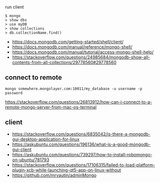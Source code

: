 run client

```
$ mongo
> show dbs
> use myDB
> show collections
> db.collectionName.find()
```

- https://docs.mongodb.com/getting-started/shell/client/
- https://docs.mongodb.com/manual/reference/mongo-shell/
- https://docs.mongodb.com/manual/tutorial/access-mongo-shell-help/
- https://stackoverflow.com/questions/24985684/mongodb-show-all-contents-from-all-collections/29778560#29778560

## connect to remote

`mongo somewhere.mongolayer.com:10011/my_database -u username -p password`

https://stackoverflow.com/questions/26813912/how-can-i-connect-to-a-remote-mongo-server-from-mac-os-terminal

## client

- https://stackoverflow.com/questions/6835042/is-there-a-mongodb-gui-desktop-application-for-linux
- https://askubuntu.com/questions/196136/what-is-a-good-mongodb-gui-client
- https://askubuntu.com/questions/739297/how-to-install-robomongo-on-ubuntu/781793
- https://stackoverflow.com/questions/17106315/failed-to-load-platform-plugin-xcb-while-launching-qt5-app-on-linux-without
- https://github.com/mrvautin/adminMongo
